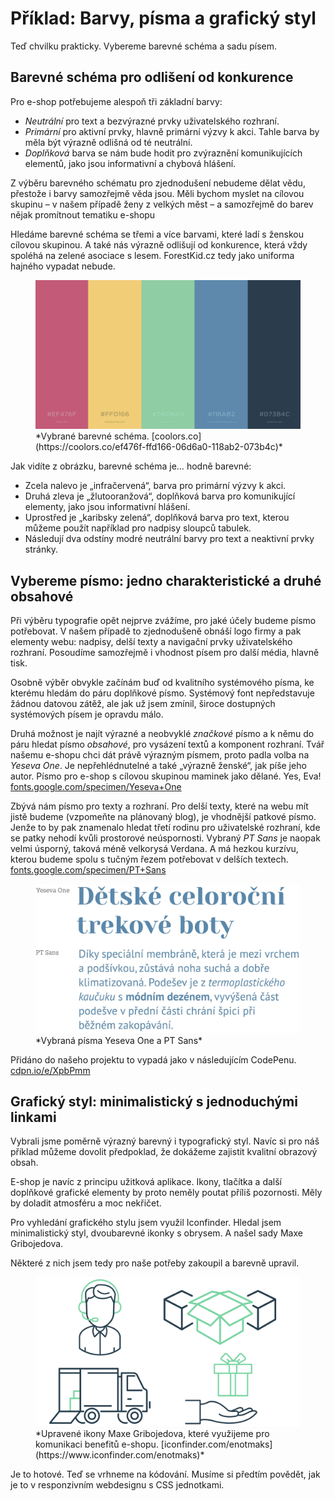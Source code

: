 # Příklad: Barvy, písma a grafický styl

Teď chvilku prakticky. Vybereme barevné schéma a sadu písem.

## Barevné schéma pro odlišení od konkurence

Pro e-shop potřebujeme alespoň tři základní barvy: 

- *Neutrální* pro text a bezvýrazné prvky uživatelského rozhraní.
- *Primární* pro aktivní prvky, hlavně primární výzvy k akci. Tahle barva by měla být výrazně odlišná od té neutrální.
- *Doplňková* barva se nám bude hodit pro zvýraznění komunikujících elementů, jako jsou informativní a chybová hlášení. 

Z výběru barevného schématu pro zjednodušení nebudeme dělat vědu, přestože i barvy samozřejmě věda jsou. Měli bychom myslet na cílovou skupinu – v našem případě ženy z velkých měst – a samozřejmě do barev nějak promítnout tematiku e-shopu

Hledáme barevné schéma se třemi a více barvami, které ladí s ženskou cílovou skupinou. A také nás výrazně odlišují od konkurence, která vždy spoléhá na zelené asociace s lesem. ForestKid.cz tedy jako uniforma hajného vypadat nebude. 

<figure>
<img src="../dist/images/original/vdwd/priklad-barvy.jpg" alt="">
<figcaption markdown="1">    
*Vybrané barevné schéma. [coolors.co](https://coolors.co/ef476f-ffd166-06d6a0-118ab2-073b4c)*
</figcaption> 
</figure> 



Jak vidíte z obrázku, barevné schéma je… hodně barevné:

- Zcela nalevo je „infračervená“, barva pro primární výzvy k akci.
- Druhá zleva je „žlutooranžová“, doplňková barva pro komunikující elementy, jako jsou informativní hlášení.
- Uprostřed je „karibsky zelená“, doplňková barva pro text, kterou můžeme použít například pro nadpisy sloupců tabulek.
- Následují dva odstíny modré neutrální barvy pro text a neaktivní prvky stránky. 


## Vybereme písmo: jedno charakteristické a druhé obsahové 

Při výběru typografie opět nejprve zvážíme, pro jaké účely budeme písmo potřebovat. V našem případě to zjednodušeně obnáší logo firmy a pak elementy webu: nadpisy, delší texty a navigační prvky uživatelského rozhraní. Posoudíme samozřejmě i vhodnost písem pro další média, hlavně tisk.

Osobně výběr obvykle začínám buď od kvalitního systémového písma, ke kterému hledám do páru doplňkové písmo. Systémový font nepředstavuje žádnou datovou zátěž, ale jak už jsem zmínil, široce dostupných systémových písem je opravdu málo. 

Druhá možnost je najít výrazné a neobvyklé *značkové* písmo a k němu do páru hledat písmo *obsahové*, pro vysázení textů a komponent rozhraní. Tvář našemu e-shopu chci dát právě výrazným písmem, proto padla volba na *Yeseva One*. Je nepřehlédnutelné a také „výrazně ženské“, jak píše jeho autor. Písmo pro e-shop s cílovou skupinou maminek jako dělané. Yes, Eva! [fonts.google.com/specimen/Yeseva+One](https://fonts.google.com/specimen/Yeseva+One)

Zbývá nám písmo pro texty a rozhraní. Pro delší texty, které na webu mít jistě budeme (vzpomeňte na plánovaný blog), je vhodnější patkové písmo. Jenže to by pak znamenalo hledat třetí rodinu pro uživatelské rozhraní, kde se patky nehodí kvůli prostorové neúspornosti. Vybraný *PT Sans* je naopak velmi úsporný, taková méně velkorysá Verdana. A má hezkou kurzívu, kterou budeme spolu s tučným řezem potřebovat v delších textech. [fonts.google.com/specimen/PT+Sans](https://fonts.google.com/specimen/PT+Sans)

<figure>
<img src="../dist/images/original/vdwd/priklady-typografie.jpg" alt="">
<figcaption markdown="1">    
*Vybraná písma Yeseva One a PT Sans*
</figcaption> 
</figure> 

Přidáno do našeho projektu to vypadá jako v následujícím CodePenu. [cdpn.io/e/XpbPmm](https://codepen.io/machal/pen/XpbPmm?editors=1100)

## Grafický styl: minimalistický s jednoduchými linkami

Vybrali jsme poměrně výrazný barevný i typografický styl. Navíc si pro náš příklad můžeme dovolit předpoklad, že dokážeme zajistit kvalitní obrazový obsah. 

E-shop je navíc z principu užitková aplikace. Ikony, tlačítka a další doplňkové grafické elementy by proto neměly poutat příliš pozornosti. Měly by doladit atmosféru a moc nekřičet.

Pro vyhledání grafického stylu jsem využil Iconfinder. Hledal jsem minimalistický styl, dvoubarevné ikonky s obrysem. A našel sady Maxe Gribojedova. 

Některé z nich jsem tedy pro naše potřeby zakoupil a barevně upravil.

<figure>
<img src="../dist/images/original/vdwd/priklad-ikony.jpg" alt="">
<figcaption markdown="1">    
*Upravené ikony Maxe Gribojedova, které využijeme pro komunikaci benefitů e-shopu. [iconfinder.com/enotmaks](https://www.iconfinder.com/enotmaks)*
</figcaption> 
</figure> 

Je to hotové. Teď se vrhneme na kódování. Musíme si předtím povědět, jak je to v responzivním webdesignu s CSS jednotkami.

